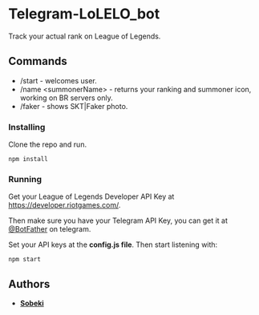 # Telegram-LoLELO_bot
Track your actual rank on League of Legends.

## Commands
* /start - welcomes user.
* /name \<summonerName\> - returns your ranking and summoner icon, working on BR servers only.
* /faker - shows SKT|Faker photo.

### Installing
Clone the repo and run.
```
npm install
```

### Running
Get your League of Legends Developer API Key at https://developer.riotgames.com/.

Then make sure you have your Telegram API Key, you can get it at [@BotFather](https://telegram.me/BotFather) on telegram.

Set your API keys at the **config.js file**. Then start listening with: 

```
npm start
```

## Authors

* [**Sobeki**](https://github.com/sobeki)




